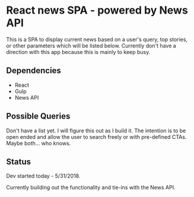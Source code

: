 # React news SPA - powered by News API

This is a SPA to display current news based on a user's query, top stories, or other parameters which will be listed below. Currently don't have a direction with this app because this is mainly to keep busy.

## Dependencies
<ul>
<li>React</li>
<li>Gulp</li>
<li>News API</li>
</ul>

## Possible Queries

Don't have a list yet. I will figure this out as I build it. The intention is to be open ended and allow the user to search freely or with pre-defined CTAs. Maybe both... who knows.

## Status

Dev started today - 5/31/2018.

Currently building out the functionality and tie-ins with the News API.